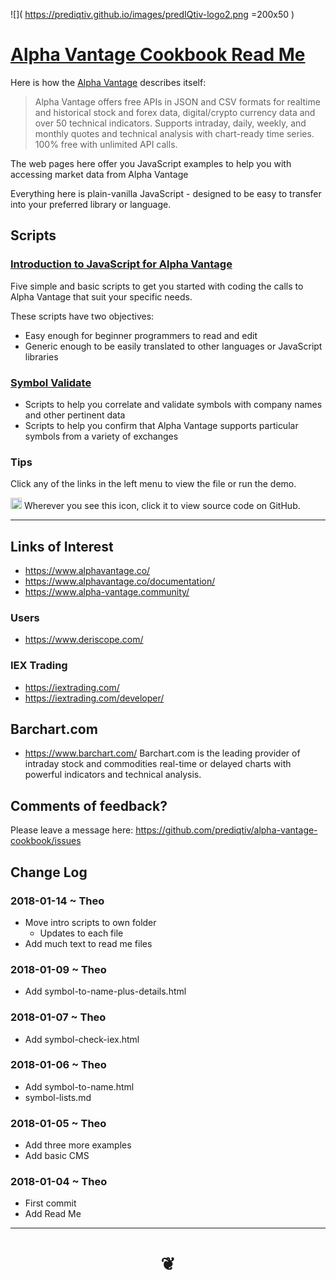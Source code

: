 <span style=display:none; >[You are now in a GitHub source code view - click this link to view Read Me file as a web page]( https://prediqtiv.github.io/alpha-vantage-cookbook/#README.md "View file as a web page." ) </span>


![]( https://prediqtiv.github.io/images/predIQtiv-logo2.png =200x50 )

#  [Alpha Vantage Cookbook Read Me]( #README.md )

Here is how the [Alpha Vantage]( https://www.alphavantage.co/ ) describes itself:
> Alpha Vantage offers free APIs in JSON and CSV formats for realtime and historical stock and forex data, digital/crypto currency data and over 50 technical indicators. Supports intraday, daily, weekly, and monthly quotes and technical analysis with chart-ready time series. 100% free with unlimited API calls.

The web pages here offer you JavaScript examples to help you with accessing market data from Alpha Vantage

Everything here is plain-vanilla JavaScript - designed to be easy to transfer into your preferred library or language.

## Scripts



### [Introduction to JavaScript for Alpha Vantage]( https://prediqtiv.github.io/alpha-vantage-cookbook/index.html#intro-to-javascript-for-alpha-vantage/README.md )

Five simple and basic scripts to get you started with coding the calls to Alpha Vantage that suit your specific needs.

These scripts have two objectives:

* Easy enough for beginner programmers to read and edit
* Generic enough to be easily translated to other languages or JavaScript libraries

### [Symbol Validate]( https://prediqtiv.github.io/alpha-vantage-cookbook/index.html#symbol-validate/README.md )

* Scripts to help you correlate and validate symbols with company names and other pertinent data
* Scripts to help you confirm that Alpha Vantage supports particular symbols from a variety of exchanges

### Tips

Click any of the links in the left menu to view the file or run the demo.

[<img src="https://status.github.com/images/invertocat.png" height=18 title='Octocat' >]( https://github.com/prediqtiv/alpha-vantage-cookbook/blob/master/index.html ) Wherever you see this icon, click it to view source code on GitHub.

***

## Links of Interest

* <https://www.alphavantage.co/>
* <https://www.alphavantage.co/documentation/>
* <https://www.alpha-vantage.community/>

### Users

* <https://www.deriscope.com/>

### IEX Trading

* <https://iextrading.com/>
* <https://iextrading.com/developer/>

## Barchart.com


* <https://www.barchart.com/>
Barchart.com is the leading provider of intraday stock and commodities real-time or delayed charts with powerful indicators and technical analysis.

## Comments of feedback?

Please leave a message here: <https://github.com/prediqtiv/alpha-vantage-cookbook/issues>


## Change Log

### 2018-01-14 ~ Theo

* Move intro scripts to own folder
	* Updates to each file
* Add much text to read me files

### 2018-01-09 ~ Theo

* Add symbol-to-name-plus-details.html


### 2018-01-07 ~ Theo

* Add symbol-check-iex.html

### 2018-01-06 ~ Theo

* Add symbol-to-name.html
* symbol-lists.md

### 2018-01-05 ~ Theo

* Add three more examples
* Add basic CMS

### 2018-01-04 ~ Theo

* First commit
* Add Read Me


***


# <center><a href=javascript:window.scrollTo(0,0); style=text-decoration:none; > ❦ </a></center>

